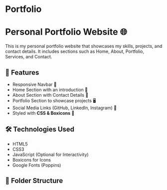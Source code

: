 # Portfolio
# Personal Portfolio Website 🌐

This is my personal portfolio website that showcases my skills, projects, and contact details. It includes sections such as Home, About, Portfolio, Services, and Contact.

## 🚀 Features
- Responsive Navbar 📌
- Home Section with an introduction 🎤
- About Section with Contact Details 📧
- Portfolio Section to showcase projects 🖥️
- Social Media Links (GitHub, LinkedIn, Instagram) 🔗
- Styled with **CSS & Boxicons** 🎨

## 🛠️ Technologies Used
- HTML5
- CSS3
- JavaScript (Optional for Interactivity)
- Boxicons for Icons
- Google Fonts (Poppins)

## 📂 Folder Structure
